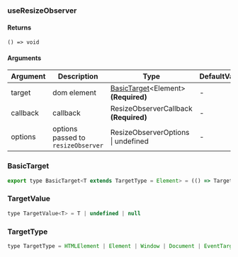 ### useResizeObserver

#### Returns

`() => void`

#### Arguments

| Argument | Description                        | Type                                                      | DefaultValue |
| -------- | ---------------------------------- | --------------------------------------------------------- | ------------ |
| target   | dom element                        | [BasicTarget](#BasicTarget)&lt;Element&gt; **(Required)** | -            |
| callback | callback                           | ResizeObserverCallback **(Required)**                     | -            |
| options  | options passed to `resizeObserver` | ResizeObserverOptions \| undefined                        | -            |

### BasicTarget

```js
export type BasicTarget<T extends TargetType = Element> = (() => TargetValue<T>) | TargetValue<T> | MutableRefObject<TargetValue<T>>
```

### TargetValue

```js
type TargetValue<T> = T | undefined | null
```

### TargetType

```js
type TargetType = HTMLElement | Element | Window | Document | EventTarget
```
